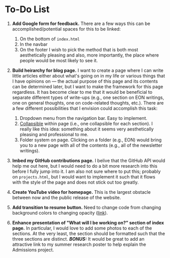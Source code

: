 # To-Do List

1. **Add Google form for feedback.** There are a few ways this can be accomplished/potential spaces for this to be linked:
    1. On the bottom of `index.html`
    2. In the navbar
    3. On the footer
    I wish to pick the method that is both most aesthetically pleasing and also, more importantly, the place where people would be most likely to see it.

2. **Build heirarchy for blog page.** I want to create a page where I can write little articles either about what's going on in my life or various things that I have opinions on — the actual purpose of this page and its contents can be determined later, but I want to make the framework for this page regardless. It has become clear to me that it would be beneficial to separate different types of write-ups (e.g., one section on EON writings, one on general thoughts, one on code-related thoughts, etc.). There are a few different possibilities that I envision could accomplish this task:
    1. Dropdown menu from the navigation bar. Easy to implement.
    2. [Collapsible](https://www.w3schools.com/howto/howto_js_collapsible.asp) within page (i.e., one collapsible for each section). I really like this idea: something about it seems very aesthetically pleasing and professional to me.
    3. Folder system on page. Clicking on a folder (e.g., EON) would bring you to a new page with all of the contents (e.g., all of the newsletter writings).

3. **Imbed my GitHub contributions page.** I belive that the GitHub API would help me out here, but I would need to do a bit more research into this before I fully jump into it. I am also not sure where to put this; probably on `projects.html`, but I would want to implement it such that it flows with the style of the page and does not stick out too greatly. 

4. **Create YouTube video for homepage.** This is the largest obstacle between now and the public release of the website. 

5. **Add transition to resume button.** Need to change code from changing background colors to changing opacity ([link](https://www.w3schools.com/howto/howto_css_transition_hover.asp)).

6. **Enhance presentation of "What will I be working on?" section of index page.** In particular, I would love to add some photos to each of the sections. At the very least, the section should be formatted such that the three sections are distinct. ***BONUS:*** It would be great to add an attractive link to my summer research poster to help explain the Admissions project. 
